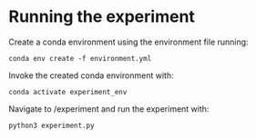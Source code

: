 # Running the experiment

Create a conda environment using the environment file running:

```conda env create -f environment.yml```

Invoke the created conda environment with:

```conda activate experiment_env```

Navigate to /experiment and run the experiment with:

```python3 experiment.py```
